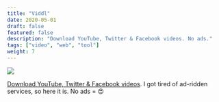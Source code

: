 ```yaml
---
title: "Viddl"
date: 2020-05-01
draft: false
featured: false
description: "Download YouTube, Twitter & Facebook videos. No ads."
tags: ["video", "web", "tool"]
weight: 7
---
```


<a href="https://viddl.me" target="_blank"><img class="Sirv" data-src="https://cdn.earthroulette.com/viddl/viddl.png" src="https://cdn.earthroulette.com/viddl/viddl.png?q=10"></a>

<a href="https://viddl.me" target="_blank">Download YouTube, Twitter & Facebook videos</a>. I got tired of ad-ridden services, so here it is. No ads = 😍

<script src="https://scripts.sirv.com/sirvjs/v3/sirv.js?modules=lazyimage"></script>
